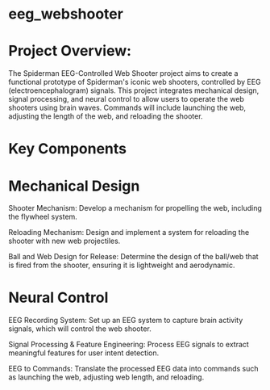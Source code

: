 # eeg_webshooter

# Project Overview:
The Spiderman EEG-Controlled Web Shooter project aims to create a functional prototype of Spiderman's iconic web shooters, controlled by EEG (electroencephalogram) signals. This project integrates mechanical design, signal processing, and neural control to allow users to operate the web shooters using brain waves. Commands will include launching the web, adjusting the length of the web, and reloading the shooter.

# Key Components

# Mechanical Design
Shooter Mechanism: Develop a mechanism for propelling the web, including the flywheel system.

Reloading Mechanism: Design and implement a system for reloading the shooter with new web projectiles.

Ball and Web Design for Release: Determine the design of the ball/web that is fired from the shooter, ensuring it is lightweight and aerodynamic.

# Neural Control
EEG Recording System: Set up an EEG system to capture brain activity signals, which will control the web shooter.

Signal Processing & Feature Engineering: Process EEG signals to extract meaningful features for user intent detection.

EEG to Commands: Translate the processed EEG data into commands such as launching the web, adjusting web length, and reloading.
